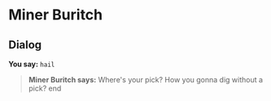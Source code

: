 # Miner Buritch


## Dialog

**You say:** `hail`



>**Miner Buritch says:** Where's your pick?  How you gonna dig without a pick?
end
